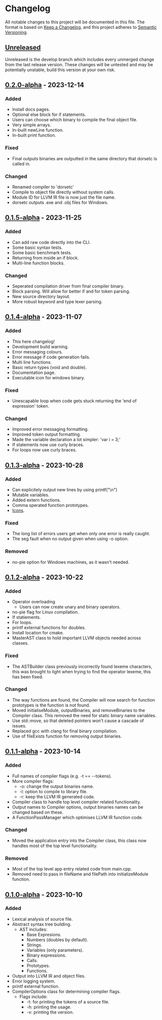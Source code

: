 # Changelog

All notable changes to this project will be documented in this file. The format is based on [Keep a Changelog](https://keepachangelog.com/en/1.0.0/), and this project adheres to [Semantic Versioning](https://semver.org/spec/v2.0.0.html).

## [Unreleased]

Unreleased is the develop branch which includes every unmerged change from the last release version. These changes will be untested and may be potentially unstable, build this version at your own risk.

## [0.2.0-alpha] - 2023-12-14

### Added
 - Install docs pages.
 - Optional else block for if statements.
 - Users can choose which binary to compile the final object file.
 - Very simple arrays.
 - In-built newLine function.
 - In-built print function.

### Fixed
 - Final outputs binaries are outputted in the same directory that dorsetc is called in.

### Changed 
 - Renamed compiler to 'dorsetc'
 - Compile to object file directly without system calls.
 - Module ID for LLVM IR file is now just the file name.
 - dorsetc outputs .exe and .obj files for Windows.


## [0.1.5-alpha] - 2023-11-25

### Added
 - Can add raw code directly into the CLI.
 - Some basic syntax tests.
 - Some basic benchmark tests.
 - Returning from inside an if block.
 - Multi-line function blocks.

### Changed
 - Seperated compilation driver from final compiler binary.
 - Block parsing. Will allow for better if and for token parsing.
 - New source directory layout.
 - More robust keyword and type lexer parsing.


## [0.1.4-alpha] - 2023-11-07

### Added
 - This here changelog!
 - Development build warning.
 - Error messaging colours.
 - Error message if code generation fails.
 - Multi line functions.
 - Basic return types (void and double).
 - Documentation page.
 - Executable icon for windows binary.

### Fixed
 - Unescapable loop when code gets stuck returning the 'end of expression' token.

### Changed
 - Improved error messaging formatting.
 - Improved token output formatting.
 - Made the variable declaration a lot simpler: 'var i = 3;'
 - If statements now use curly braces.
 - For loops now use curly braces.

## [0.1.3-alpha] - 2023-10-28

### Added
 - Can explicitely output new lines by using printf("\n")
 - Mutable variables.
 - Added extern functions.
 - Comma sperated function prototypes. 
 - [Icons](branding/icon.png).

### Fixed
 - The long list of errors users get when only one error is really caught.
 - The seg fault when no output given when using -o option.

### Removed
 - no-pie option for Windows machines, as it wasn't needed.

## [0.1.2-alpha] - 2023-10-22

### Added
 - Operator overloading
    - Users can now create unary and binary operators.
 - no-pie flag for Linux compilation.
 - If statiements.
 - For loops.
 - printf external functions for doubles.
 - Install location for cmake.
 - MasterAST class to hold important LLVM objects needed across classes.

### Fixed
 - The ASTBuilder class previously incorrectly found lexeme characters, this was brought to light when trying to find the operator lexeme, this has been fixed. 

### Changed
 - The way functions are found, the Compiler will now search for function prototypes is the function is not found. 
 - Moved initialiseModule, outputBinaries, and removeBinaries to the Compiler class. This removed the need for static binary name variables.
 - Use std::move, so that deleted pointers won't cause a cascade of issues.
 - Replaced gcc with clang for final binary compilation.
 - Use of fileExists function for removing output binaries.

## [0.1.1-alpha] - 2023-10-14

### Added
 - Full names of compiler flags (e.g. -t == --tokens).
 - More compiler flags:
    - -o: change the output binaries name.
    - -l: option to compile to library file.
    - -r: keep the LLVM IR generated code.
 - Compiler class to handle top level compiler related functionality.
 - Output names to Compiler options, output binaries names can be changed based on these.
 - A FunctionPassManager which optimises LLVM IR function code.

### Changed
 - Moved the application entry into the Compiler class, this class now handles most of the top level functionality.

### Removed
 - Most of the top level app entry related code from main.cpp.
 - Removed need to pass in fileName and filePath into initializeModule function.


## [0.1.0-alpha] - 2023-10-10

### Added
 - Lexical analysis of source file.
 - Abstract syntax tree building.
    - AST includes:
        - Base Expresions.
        - Numbers (doubles by default).
        - Strings.
        - Variables (only parameters).
        - Binary expressions.
        - Calls.
        - Prototypes.
        - Functions.
 - Output into LLVM IR and object files.
 - Error logging system.
 - printf external function.
 - CompilerOptions class for determining compiler flags.
    - Flags include:
        - -t: for printing the tokens of a source file.
        - -h: printing the usage.
        - -v: printing the version.


[unreleased]: https://github.com/lwhite14/dorset-lang/compare/0.2.0-alpha...develop
[0.2.0-alpha]: https://github.com/lwhite14/dorset-lang/releases/tag/0.2.0-alpha
[0.1.5-alpha]: https://github.com/lwhite14/dorset-lang/releases/tag/0.1.5-alpha
[0.1.4-alpha]: https://github.com/lwhite14/dorset-lang/releases/tag/0.1.4-alpha
[0.1.3-alpha]: https://github.com/lwhite14/dorset-lang/releases/tag/0.1.3-alpha
[0.1.2-alpha]: https://github.com/lwhite14/dorset-lang/releases/tag/0.1.2-alpha
[0.1.1-alpha]: https://github.com/lwhite14/dorset-lang/releases/tag/0.1.1-alpha
[0.1.0-alpha]: https://github.com/lwhite14/dorset-lang/releases/tag/0.1.0-alpha